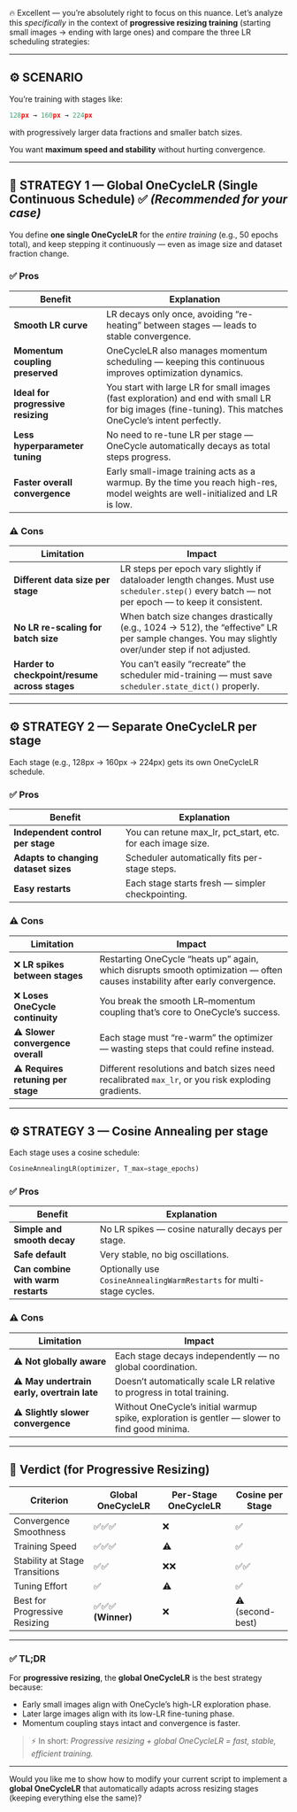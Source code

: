 🔥 Excellent — you’re absolutely right to focus on this nuance.
Let’s analyze this *specifically* in the context of **progressive resizing training** (starting small images → ending with large ones) and compare the three LR scheduling strategies:

---

## ⚙️ SCENARIO

You’re training with stages like:

```python
128px → 160px → 224px
```

with progressively larger data fractions and smaller batch sizes.

You want **maximum speed and stability** without hurting convergence.

---

## 🧠 STRATEGY 1 — **Global OneCycleLR (Single Continuous Schedule)** ✅ *(Recommended for your case)*

You define **one single OneCycleLR** for the *entire training* (e.g., 50 epochs total), and keep stepping it continuously — even as image size and dataset fraction change.

### ✅ Pros

| Benefit                            | Explanation                                                                                                                                               |
| ---------------------------------- | --------------------------------------------------------------------------------------------------------------------------------------------------------- |
| **Smooth LR curve**                | LR decays only once, avoiding “re-heating” between stages — leads to stable convergence.                                                                  |
| **Momentum coupling preserved**    | OneCycleLR also manages momentum scheduling — keeping this continuous improves optimization dynamics.                                                     |
| **Ideal for progressive resizing** | You start with large LR for small images (fast exploration) and end with small LR for big images (fine-tuning). This matches OneCycle’s intent perfectly. |
| **Less hyperparameter tuning**     | No need to re-tune LR per stage — OneCycle automatically decays as total steps progress.                                                                  |
| **Faster overall convergence**     | Early small-image training acts as a warmup. By the time you reach high-res, model weights are well-initialized and LR is low.                            |

### ⚠️ Cons

| Limitation                                    | Impact                                                                                                                                           |
| --------------------------------------------- | ------------------------------------------------------------------------------------------------------------------------------------------------ |
| **Different data size per stage**             | LR steps per epoch vary slightly if dataloader length changes. Must use `scheduler.step()` every batch — not per epoch — to keep it consistent.  |
| **No LR re-scaling for batch size**           | When batch size changes drastically (e.g., 1024 → 512), the “effective” LR per sample changes. You may slightly over/under step if not adjusted. |
| **Harder to checkpoint/resume across stages** | You can’t easily “recreate” the scheduler mid-training — must save `scheduler.state_dict()` properly.                                            |

---

## ⚙️ STRATEGY 2 — **Separate OneCycleLR per stage**

Each stage (e.g., 128px → 160px → 224px) gets its own OneCycleLR schedule.

### ✅ Pros

| Benefit                              | Explanation                                                 |
| ------------------------------------ | ----------------------------------------------------------- |
| **Independent control per stage**    | You can retune max_lr, pct_start, etc. for each image size. |
| **Adapts to changing dataset sizes** | Scheduler automatically fits per-stage steps.               |
| **Easy restarts**                    | Each stage starts fresh — simpler checkpointing.            |

### ⚠️ Cons

| Limitation                         | Impact                                                                                                                       |
| ---------------------------------- | ---------------------------------------------------------------------------------------------------------------------------- |
| ❌ **LR spikes between stages**     | Restarting OneCycle “heats up” again, which disrupts smooth optimization — often causes instability after early convergence. |
| ❌ **Loses OneCycle continuity**    | You break the smooth LR–momentum coupling that’s core to OneCycle’s success.                                                 |
| ⚠️ **Slower convergence overall**  | Each stage must “re-warm” the optimizer — wasting steps that could refine instead.                                           |
| ⚠️ **Requires retuning per stage** | Different resolutions and batch sizes need recalibrated `max_lr`, or you risk exploding gradients.                           |

---

## ⚙️ STRATEGY 3 — **Cosine Annealing per stage**

Each stage uses a cosine schedule:

```python
CosineAnnealingLR(optimizer, T_max=stage_epochs)
```

### ✅ Pros

| Benefit                            | Explanation                                                          |
| ---------------------------------- | -------------------------------------------------------------------- |
| **Simple and smooth decay**        | No LR spikes — cosine naturally decays per stage.                    |
| **Safe default**                   | Very stable, no big oscillations.                                    |
| **Can combine with warm restarts** | Optionally use `CosineAnnealingWarmRestarts` for multi-stage cycles. |

### ⚠️ Cons

| Limitation                                  | Impact                                                                                        |
| ------------------------------------------- | --------------------------------------------------------------------------------------------- |
| ⚠️ **Not globally aware**                   | Each stage decays independently — no global coordination.                                     |
| ⚠️ **May undertrain early, overtrain late** | Doesn’t automatically scale LR relative to progress in total training.                        |
| ⚠️ **Slightly slower convergence**          | Without OneCycle’s initial warmup spike, exploration is gentler — slower to find good minima. |

---

## 🚀 **Verdict (for Progressive Resizing)**

| Criterion                      | Global OneCycleLR | Per-Stage OneCycleLR | Cosine per Stage |
| ------------------------------ | ----------------- | -------------------- | ---------------- |
| Convergence Smoothness         | ✅✅✅               | ❌                    | ✅                |
| Training Speed                 | ✅✅✅               | ⚠️                   | ✅                |
| Stability at Stage Transitions | ✅✅                | ❌❌                   | ✅✅               |
| Tuning Effort                  | ✅                 | ⚠️                   | ✅                |
| Best for Progressive Resizing  | ✅✅✅ **(Winner)**  | ❌                    | ⚠️ (second-best) |

---

### ✅ TL;DR

For **progressive resizing**, the **global OneCycleLR** is the best strategy because:

* Early small images align with OneCycle’s high-LR exploration phase.
* Later large images align with its low-LR fine-tuning phase.
* Momentum coupling stays intact and convergence is faster.

> ⚡ In short: *Progressive resizing + global OneCycleLR = fast, stable, efficient training.*

---

Would you like me to show how to modify your current script to implement a **global OneCycleLR** that automatically adapts across resizing stages (keeping everything else the same)?
